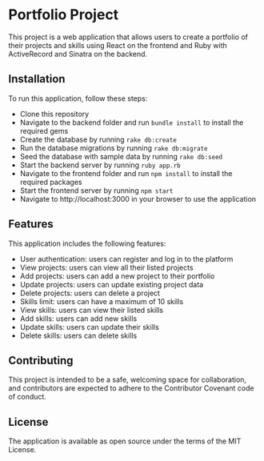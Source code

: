 # Portfolio Project
This project is a web application that allows users to create a portfolio of their projects and skills using React on the frontend and Ruby with ActiveRecord and Sinatra on the backend.

## Installation
To run this application, follow these steps:

- Clone this repository
- Navigate to the backend folder and run `bundle install` to install the required gems
- Create the database by running `rake db:create`
- Run the database migrations by running `rake db:migrate`
- Seed the database with sample data by running `rake db:seed`
- Start the backend server by running `ruby app.rb`
- Navigate to the frontend folder and run `npm install` to install the required packages
- Start the frontend server by running `npm start`
- Navigate to http://localhost:3000 in your browser to use the application

## Features
This application includes the following features:

- User authentication: users can register and log in to the platform
- View projects: users can view all their listed projects
- Add projects: users can add a new project to their portfolio
- Update projects: users can update existing project data
- Delete projects: users can delete a project
- Skills limit: users can have a maximum of 10 skills
- View skills: users can view their listed skills
- Add skills: users can add new skills
- Update skills: users can update their skills
- Delete skills: users can delete skills

## Contributing
This project is intended to be a safe, welcoming space for collaboration, and contributors are expected to adhere to the Contributor Covenant code of conduct.

## License
The application is available as open source under the terms of the MIT License.
